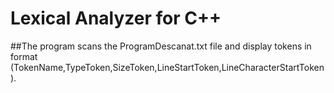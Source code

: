 # Lexical Analyzer for C++
##The program scans the ProgramDescanat.txt file and display tokens in format (TokenName,TypeToken,SizeToken,LineStartToken,LineCharacterStartToken).
